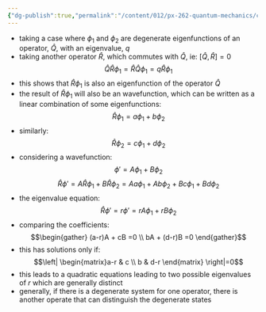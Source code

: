 ```yaml
---
{"dg-publish":true,"permalink":"/content/012/px-262-quantum-mechanics/c-the-basic-postulates/px-262-c9c-b-compatibility-of-measurements/","created":"2024-11-25T10:50:32.000+00:00","updated":"2024-12-08T13:26:16.058+00:00"}
---
```


- taking a case where $\phi_{1}$ and $\phi_{2}$ are degenerate eigenfunctions of an operator, $\hat Q$, with an eigenvalue, $q$
- taking another operator $\hat R$, which commutes with $\hat Q$, ie: $[\hat Q, \hat R] = 0$
$$\hat Q \hat R \phi_{1} = \hat R \hat Q \phi_{1} = q \hat R \phi_{1}$$
- this shows that $\hat R \phi_{1}$ is also an eigenfunction of the operator $\hat Q$
- the result of $\hat R\phi_{1}$ will also be an wavefunction, which can be written as a linear combination of some eigenfunctions: 
  $$\hat R \phi_{1} = a \phi_{1}+ b\phi_{2}$$
- similarly: 
  $$\hat R \phi_{2}= c\phi_{1}+ d\phi_{2}$$
- considering a wavefunction: 
  $$\phi' = A\phi_{1} + B\phi_{2}$$
$$\hat R \phi' = A\hat R \phi_{1}+ B\hat R \phi_{2} = Aa\phi_{1}+ Ab\phi_{2}+ Bc\phi_{1} + Bd\phi_{2}$$
- the eigenvalue equation: 
  $$\hat R \phi' = r\phi' = rA\phi_{1}+ rB\phi_{2}$$
- comparing the coefficients: 
$$\begin{gather}
	(a-r)A + cB =0 \\
	bA + (d-r)B =0
\end{gather}$$
- this has solutions only if: 
  $$\left| \begin{matrix}a-r & c  \\ b & d-r \end{matrix} \right|=0$$
- this leads to a quadratic equations leading to two possible eigenvalues of $r$ which are generally distinct
- generally, if there is a degenerate system for one operator, there is another operate that can distinguish the degenerate states
